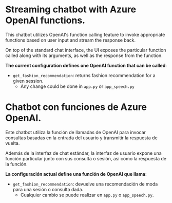 # Streaming chatbot with Azure OpenAI functions.

This chatbot utilizes OpenAI's function calling feature to invoke appropriate functions based on user input and stream the response back.

On top of the standard chat interface, the UI exposes the particular function called along with its arguments, as well as the response from the function.

**The current configuration defines one OpenAI function that can be called**:
- `get_fashion_recommendation`: returns fashion recommendation for a given session.
  - Any change could be done in `app.py` or `app_speech.py`


# Chatbot con funciones de Azure OpenAI.

Este chatbot utiliza la función de llamadas de OpenAI para invocar consultas basadas en la entrada del usuario y transmitir la respuesta de vuelta.

Además de la interfaz de chat estándar, la interfaz de usuario expone una función particular junto con sus consulta o sesión, así como la respuesta de la función.

**La configuración actual define una función de OpenAI que llama**:
- `get_fashion_recommendation`: devuelve una recomendación de moda para una sesión o consulta dada.
  - Cualquier cambio se puede realizar en `app.py` o `app_speech.py`.

